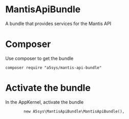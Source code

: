 # MantisApiBundle
A bundle that provides services  for the Mantis API


# Composer

Use composer to get the bundle

    composer require "a5sys/mantis-api-bundle"

# Activate the bundle

In the AppKernel, activate the bundle

            new A5sys\MantisApiBundle\MantisApiBundle(),



